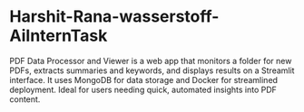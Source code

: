 # Harshit-Rana-wasserstoff-AiInternTask
 PDF Data Processor and Viewer is a web app that monitors a folder for new PDFs, extracts summaries and keywords, and displays results on a Streamlit interface. It uses MongoDB for data storage and Docker for streamlined deployment. Ideal for users needing quick, automated insights into PDF content.
